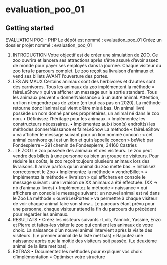 # evaluation_poo_01



## Getting started

EVALUATION POO - PHP
Le dépôt est nommé : evaluation_poo_01
Créez un dossier projet nommé : evaluation_poo_01 
1. INTRODUCTION
Votre objectif est de créer une simulation de ZOO. 
Ce zoo ouvrira et lancera ses attractions après s’être assuré d’avoir assez de monde 
pour payer ses employés dans la journée. 
Chaque visiteur du zoo fera le parcours complet.
Le zoo reçoit sa livraison d’animaux et vend ses billets AVANT l’ouverture des portes. 
2. LES ANIMAUX
Certains animaux sont des herbivores et d’autres sont des carnivores. Tous les animaux 
du zoo implémentent la méthode « faireLeShow » qui va afficher un message sur la sortie 
standard.
Tous les animaux peuvent « donnerNaissance » à un autre animal. Attention, un lion 
n’engendre pas de zèbre (en tout cas pas en 2020). La méthode retourne donc l’animal 
qui vient d’être mis à bas. 
Un animal livré possède un nom donné par ses propriétaires, un animal né dans le zoo 
non. 
• Définissez l’héritage pour les animaux. 
• Implémentez les constructeurs nécessaires. 
• Implémentez au(x) bon(s) endroit(s) les méthodes donnerNaissance et 
faireLeShow 
La méthode « faireLeShow » va afficher le message suivant pour un lion nommé concon : 
« cet animal carnivore qui est un lion et qui s’appelle concon »
beWeb par Fondespierre – 291 chemin de Fondespierre, 34160 Castries
3. . LE ZOO
Le zoo possède des animaux et des visiteurs. 
Le zoo peut vendre des billets à une personne ou bien un groupe de visiteurs. 
Pour réduire les coûts, le zoo reçoit toujours plusieurs animaux lors des livraisons. Il arrive 
parfois qu’un animal du zoo mette bas.
• Initialisez correctement le Zoo 
• Implémentez la méthode « vendreBillet » 
• Implémentez la méthode « livraison » qui affichera en console le message suivant 
: une livraison de XX animaux a été effectuée. (XX -> nb d’animaux livrés) 
• Implémentez la méthode « naissance » qui affichera en console le message 
suivant : un nouvel animal est né dans le Zoo
La méthode « ouvrirLesPortes » va permettre à chaque visiteur de voir chaque animal 
faire son show… 
Le parcours étant prévu pour une personne, chaque visiteur attend la fin du parcours du 
précédent pour regarder les animaux.
4. RESULTATS
• Créez les visiteurs suivants : Loïc, Yannick, Yassine, Enzo et Pierre et faites-les 
visiter le zoo qui contient les animaux de votre choix. La naissance d’un nouvel 
animal intervient après la visite des visiteurs. (Le premier animal de la liste met bas) 
• Rajoutez une naissance après que la moitié des visiteurs soit passée. (Le 
deuxième animal de la liste met bas).
5. EXTRAS
• Documentez les méthodes pour expliquer vos choix d’implémentation
• Optimiser votre structure